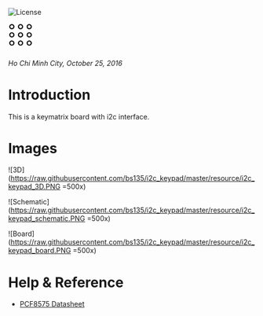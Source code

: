 ![License](https://img.shields.io/badge/license-MIT-green.svg?style=plastic)

<img src="https://raw.githubusercontent.com/bs135/i2c_keypad/master/resource/keypad_icon.png" width="50">

###### Ho Chi Minh City, October 25, 2016

# Introduction
This is a keymatrix board with i2c interface.

# Images
![3D](https://raw.githubusercontent.com/bs135/i2c_keypad/master/resource/i2c_keypad_3D.PNG =500x)


![Schematic](https://raw.githubusercontent.com/bs135/i2c_keypad/master/resource/i2c_keypad_schematic.PNG =500x)


![Board](https://raw.githubusercontent.com/bs135/i2c_keypad/master/resource/i2c_keypad_board.PNG =500x)

# Help & Reference
- [PCF8575 Datasheet](http://www.nxp.com/documents/data_sheet/PCF8575.pdf)
